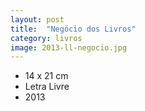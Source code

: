 ```yaml
---
layout: post
title:  "Negócio dos Livros"
category: livros
image: 2013-ll-negocio.jpg
---
```


- 14 x 21 cm
- Letra Livre
- 2013

